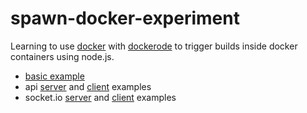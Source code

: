 # spawn-docker-experiment

Learning to use [docker](https://www.docker.com/) with [dockerode](https://www.npmjs.com/package/dockerode) to trigger builds inside docker containers using node.js.

- [basic example](example-basic.js)
- api [server](api-server.js) and [client](api-client.js) examples
- socket.io [server](socketio-server.js) and [client](socketio-client.js) examples
